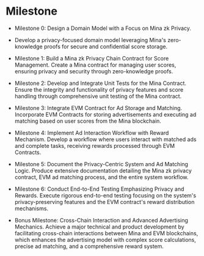 # Milestone
- Milestone 0: Design a Domain Model with a Focus on Mina zk Privacy.
- Develop a privacy-focused domain model leveraging Mina's zero-knowledge proofs for secure and confidential score storage.

- Milestone 1: Build a Mina zk Privacy Chain Contract for Score Management.
Create a Mina contract for managing user scores, ensuring privacy and security through zero-knowledge proofs.

- Milestone 2: Develop and Integrate Unit Tests for the Mina Contract.
Ensure the integrity and functionality of privacy features and score handling through comprehensive unit testing of the Mina contract.

- Milestone 3: Integrate EVM Contract for Ad Storage and Matching.
Incorporate EVM Contracts for storing advertisements and executing ad matching based on user scores from the Mina blockchain.

- Milestone 4: Implement Ad Interaction Workflow with Reward Mechanism.
Develop a workflow where users interact with matched ads and complete tasks, receiving rewards processed through EVM Contracts.

- Milestone 5: Document the Privacy-Centric System and Ad Matching Logic.
Produce extensive documentation detailing the Mina zk privacy contract, EVM ad matching process, and the entire system workflow.

- Milestone 6: Conduct End-to-End Testing Emphasizing Privacy and Rewards.
Execute rigorous end-to-end testing focusing on the system's privacy-preserving features and the EVM contract's reward distribution mechanisms.

- Bonus Milestone: Cross-Chain Interaction and Advanced Advertising Mechanics.
Achieve a major technical and product development by facilitating cross-chain interactions between Mina and EVM blockchains, which enhances the advertising model with complex score calculations, precise ad matching, and a comprehensive reward system.